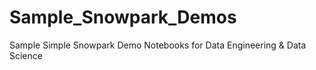 # Sample_Snowpark_Demos
Sample Simple Snowpark Demo Notebooks for Data Engineering &amp; Data Science
